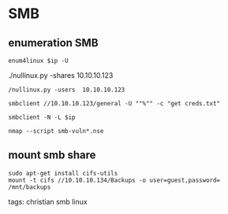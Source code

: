 # SMB 

## enumeration SMB
```cheat grab userlist
enum4linux $ip -U
```

./nullinux.py -shares  10.10.10.123



```
/nullinux.py -users  10.10.10.123
```

```
smbclient //10.10.10.123/general -U ""%"" -c "get creds.txt"
```

```cheat grab userlist
smbclient -N -L $ip
```

```cheat smb vuln scan
nmap --script smb-vuln*.nse
```

## mount smb share
```
sudo apt-get install cifs-utils
mount -t cifs //10.10.10.134/Backups -o user=guest,password= /mnt/backups
```

tags: christian smb linux
